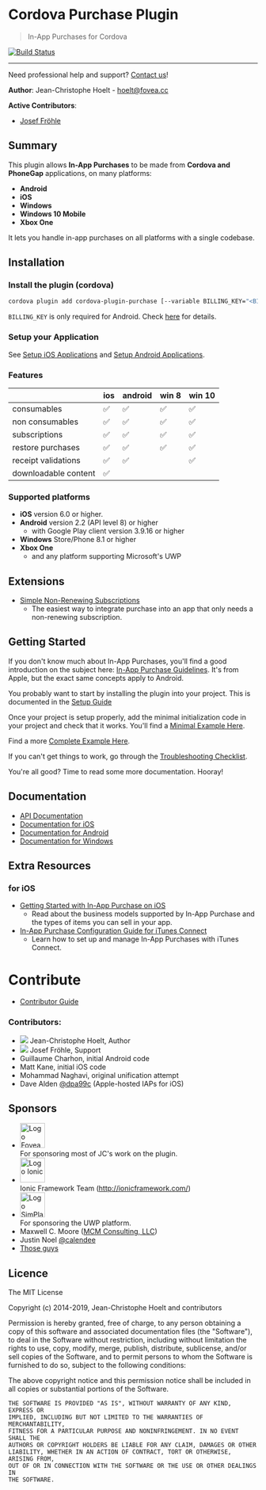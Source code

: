 # Cordova Purchase Plugin

> In-App Purchases for Cordova

[![Build Status](https://travis-ci.org/j3k0/cordova-plugin-purchase.svg)](https://travis-ci.org/j3k0/cordova-plugin-purchase)

---

Need professional help and support? [Contact us](mailto:contact@fovea.cc)!

**Author**: Jean-Christophe Hoelt - <hoelt@fovea.cc>

**Active Contributors**:

 * [Josef Fröhle](https://github.com/Dexus)

## Summary

This plugin allows **In-App Purchases** to be made from **Cordova and PhoneGap** applications, on many platforms:

 - **Android**
 - **iOS**
 - **Windows**
 - **Windows 10 Mobile**
 - **Xbox One**

It lets you handle in-app purchases on all platforms with a single codebase.


## Installation

### Install the plugin (cordova)

```sh
cordova plugin add cordova-plugin-purchase [--variable BILLING_KEY="<BILLING_KEY>"]
```
`BILLING_KEY` is only required for Android. Check [here](https://github.com/j3k0/cordova-plugin-purchase/wiki/HOWTO#add-android-billing-key) for details.

### Setup your Application

See [Setup iOS Applications](https://github.com/j3k0/cordova-plugin-purchase/wiki/HOWTO#setup-ios-applications) and [Setup Android Applications](https://github.com/j3k0/cordova-plugin-purchase/wiki/HOWTO#setup-android-applications).

### Features
|  | ios | android | win 8 | win 10 |
|--|--|--|--|--|
| consumables | ✅ | ✅ | ✅ | ✅ |
| non consumables | ✅ | ✅ | ✅ | ✅ |
| subscriptions | ✅ | ✅ | ✅ | ✅ |
| restore purchases | ✅ | ✅ | ✅ | ✅ |
| receipt validations | ✅ | ✅ |  | ✅ |
| downloadable content | ✅ |   |   |   |

### Supported platforms

 - **iOS** version 6.0 or higher.
 - **Android** version 2.2 (API level 8) or higher
   - with Google Play client version 3.9.16 or higher
 - **Windows** Store/Phone 8.1 or higher
 - **Xbox One**
   - and any platform supporting Microsoft's UWP

## Extensions

 * [Simple Non-Renewing Subscriptions](https://github.com/j3k0/cordova-non-renewing-subscription)
   * The easiest way to integrate purchase into an app that only needs a non-renewing subscription.

## Getting Started

If you don't know much about In-App Purchases, you'll find a good introduction
on the subject here: [In-App Purchase Guidelines](https://developer.apple.com/in-app-purchase/).
It's from Apple, but the exact same concepts apply to Android.

You probably want to start by installing the plugin into your project.
This is documented in the [Setup Guide](https://github.com/j3k0/cordova-plugin-purchase/wiki/Setup)

Once your project is setup properly, add the minimal initialization code in
your project and check that it works. You'll find a [Minimal Example Here](doc/minimal-example.js).

Find a more [Complete Example Here](https://github.com/Fovea/cordova-plugin-purchase-demo).

If you can't get things to work, go through the [Troubleshooting Checklist](doc/troubleshooting.md).

You're all good? Time to read some more documentation. Hooray!

## Documentation

 - [API Documentation](doc/api.md)
 - [Documentation for iOS](doc/ios.md)
 - [Documentation for Android](doc/android.md)
 - [Documentation for Windows](doc/windows.md)

## Extra Resources

### for iOS

 - [Getting Started with In-App Purchase on iOS](https://developer.apple.com/in-app-purchase/)
   - Read about the business models supported by In-App Purchase and the types of items you can sell in your app.
 - [In-App Purchase Configuration Guide for iTunes Connect](https://developer.apple.com/library/ios/documentation/LanguagesUtilities/Conceptual/iTunesConnectInAppPurchase_Guide/Chapters/Introduction.html)
   - Learn how to set up and manage In-App Purchases with iTunes Connect.

# Contribute

 - [Contributor Guide](doc/contributor-guide.md)

### Contributors:

 * ![](https://avatars1.githubusercontent.com/u/191881?s=64&v=4) Jean-Christophe Hoelt, Author
* ![](https://avatars3.githubusercontent.com/u/1674289?s=64&v=4) Josef Fröhle, Support
 * Guillaume Charhon, initial Android code
 * Matt Kane, initial iOS code
 * Mohammad Naghavi, original unification attempt
 * Dave Alden [@dpa99c](https://github.com/dpa99c) (Apple-hosted IAPs for iOS)
 
## Sponsors

 * <a href="https://fovea.cc"><img alt="Logo Fovea" src="https://fovea.cc/blog/wp-content/uploads/2017/09/fovea-logo-flat-128.png" height="50" /></a><br/>For sponsoring most of JC's work on the plugin.
 * <img alt="Logo Ionic" src="https://www.fovea.cc/files/Ionic-logo-landscape.png" height="50"><br/>Ionic Framework Team (http://ionicframework.com/)
 * <a href="https://www.simplan.de/"><img alt="Logo SimPlan" src="https://files.fovea.cc/wp-content/uploads/SimPlan-Logo.png" height="50"></a><br/>For sponsoring the UWP platform.
 * Maxwell C. Moore ([MCM Consulting, LLC](http://mcmconsulting.biz))
 * Justin Noel [@calendee](https://github.com/calendee)
 * [Those guys](https://www.indiegogo.com/projects/phonegap-cordova-in-app-purchase-ios-and-android#pledges)

## Licence

The MIT License

Copyright (c) 2014-2019, Jean-Christophe Hoelt and contributors

Permission is hereby granted, free of charge, to any person obtaining a copy
of this software and associated documentation files (the "Software"), to deal
in the Software without restriction, including without limitation the rights
to use, copy, modify, merge, publish, distribute, sublicense, and/or sell
copies of the Software, and to permit persons to whom the Software is
furnished to do so, subject to the following conditions:

The above copyright notice and this permission notice shall be included in
all copies or substantial portions of the Software.

```
THE SOFTWARE IS PROVIDED "AS IS", WITHOUT WARRANTY OF ANY KIND, EXPRESS OR
IMPLIED, INCLUDING BUT NOT LIMITED TO THE WARRANTIES OF MERCHANTABILITY,
FITNESS FOR A PARTICULAR PURPOSE AND NONINFRINGEMENT. IN NO EVENT SHALL THE
AUTHORS OR COPYRIGHT HOLDERS BE LIABLE FOR ANY CLAIM, DAMAGES OR OTHER
LIABILITY, WHETHER IN AN ACTION OF CONTRACT, TORT OR OTHERWISE, ARISING FROM,
OUT OF OR IN CONNECTION WITH THE SOFTWARE OR THE USE OR OTHER DEALINGS IN
THE SOFTWARE.
```
